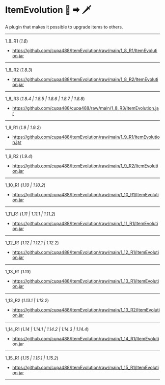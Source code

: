 # ItemEvolution 🔪 🠮 🗡
A plugin that makes it possible to upgrade items to others.

-----------------------------------

1_8_R1 (*1.8*)

- https://github.com/cupa488/ItemEvolution/raw/main/1_8_R1/ItemEvolution.jar
-----------------------------------

1_8_R2 (*1.8.3*)

- https://github.com/cupa488/ItemEvolution/raw/main/1_8_R2/ItemEvolution.jar
-----------------------------------

1_8_R3 (*1.8.4 | 1.8.5 | 1.8.6 | 1.8.7 | 1.8.8*)

- https://github.com/cupa488/cupa488/raw/main/1_8_R3/ItemEvolution.jar
-----------------------------------

1_9_R1 (*1.9 | 1.9.2*)

- https://github.com/cupa488/ItemEvolution/raw/main/1_9_R1/ItemEvolution.jar
-----------------------------------

1_9_R2 (*1.9.4*)

- https://github.com/cupa488/ItemEvolution/raw/main/1_9_R2/ItemEvolution.jar
-----------------------------------

1_10_R1 (*1.10 | 1.10.2*)

- https://github.com/cupa488/ItemEvolution/raw/main/1_10_R1/ItemEvolution.jar
-----------------------------------

1_11_R1 (*1.11 | 1.11.1 | 1.11.2*)

- https://github.com/cupa488/ItemEvolution/raw/main/1_11_R1/ItemEvolution.jar
-----------------------------------

1_12_R1 (*1.12 | 1.12.1 | 1.12.2*)

- https://github.com/cupa488/ItemEvolution/raw/main/1_12_R1/ItemEvolution.jar
-----------------------------------

1_13_R1 (*1.13*)

- https://github.com/cupa488/ItemEvolution/raw/main/1_13_R1/ItemEvolution.jar
-----------------------------------

1_13_R2 (*1.13.1 | 1.13.2*)

- https://github.com/cupa488/ItemEvolution/raw/main/1_13_R2/ItemEvolution.jar
-----------------------------------

1_14_R1 (*1.14 | 1.14.1 | 1.14.2 | 1.14.3 | 1.14.4*)

- https://github.com/cupa488/ItemEvolution/raw/main/1_14_R1/ItemEvolution.jar
-----------------------------------

1_15_R1 (*1.15 | 1.15.1 | 1.15.2*)

- https://github.com/cupa488/ItemEvolution/raw/main/1_15_R1/ItemEvolution.jar
-----------------------------------
